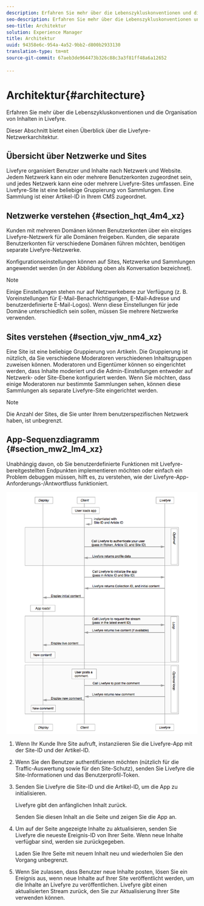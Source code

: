 ```yaml
---
description: Erfahren Sie mehr über die Lebenszykluskonventionen und die Organisation von Inhalten in Livefyre.
seo-description: Erfahren Sie mehr über die Lebenszykluskonventionen und die Organisation von Inhalten in Livefyre.
seo-title: Architektur
solution: Experience Manager
title: Architektur
uuid: 94358e6c-954a-4a52-9bb2-d800b2933130
translation-type: tm+mt
source-git-commit: 67aeb3de964473b326c88c3a3f81ff48a6a12652

---
```



# Architektur{#architecture}

Erfahren Sie mehr über die Lebenszykluskonventionen und die Organisation von Inhalten in Livefyre.

Dieser Abschnitt bietet einen Überblick über die Livefyre-Netzwerkarchitektur.

## Übersicht über Netzwerke und Sites

Livefyre organisiert Benutzer und Inhalte nach Netzwerk und Website. Jedem Netzwerk kann ein oder mehrere Benutzerkonten zugeordnet sein, und jedes Netzwerk kann eine oder mehrere Livefyre-Sites umfassen. Eine Livefyre-Site ist eine beliebige Gruppierung von Sammlungen. Eine Sammlung ist einer Artikel-ID in Ihrem CMS zugeordnet.

## Netzwerke verstehen {#section_hqt_4m4_xz}

Kunden mit mehreren Domänen können Benutzerkonten über ein einziges Livefyre-Netzwerk für alle Domänen freigeben. Kunden, die separate Benutzerkonten für verschiedene Domänen führen möchten, benötigen separate Livefyre-Netzwerke.

Konfigurationseinstellungen können auf Sites, Netzwerke und Sammlungen angewendet werden (in der Abbildung oben als Konversation bezeichnet).

>[!NOTE]
>
>Einige Einstellungen stehen nur auf Netzwerkebene zur Verfügung (z. B. Voreinstellungen für E-Mail-Benachrichtigungen, E-Mail-Adresse und benutzerdefinierte E-Mail-Logos). Wenn diese Einstellungen für jede Domäne unterschiedlich sein sollen, müssen Sie mehrere Netzwerke verwenden.

## Sites verstehen {#section_vjw_nm4_xz}

Eine Site ist eine beliebige Gruppierung von Artikeln. Die Gruppierung ist nützlich, da Sie verschiedene Moderatoren verschiedenen Inhaltsgruppen zuweisen können. Moderatoren und Eigentümer können so eingerichtet werden, dass Inhalte moderiert und die Admin-Einstellungen entweder auf Netzwerk- oder Site-Ebene konfiguriert werden. Wenn Sie möchten, dass einige Moderatoren nur bestimmte Sammlungen sehen, können diese Sammlungen als separate Livefyre-Site eingerichtet werden.

>[!NOTE]
>
>Die Anzahl der Sites, die Sie unter Ihrem benutzerspezifischen Netzwerk haben, ist unbegrenzt.

## App-Sequenzdiagramm {#section_mw2_lm4_xz}

Unabhängig davon, ob Sie benutzerdefinierte Funktionen mit Livefyre-bereitgestellten Endpunkten implementieren möchten oder einfach ein Problem debuggen müssen, hilft es, zu verstehen, wie der Livefyre-App-Anforderungs-/Antwortfluss funktioniert.

![](assets/appsequencediagram.png)

1. Wenn Ihr Kunde Ihre Site aufruft, instanziieren Sie die Livefyre-App mit der Site-ID und der Artikel-ID.
1. Wenn Sie den Benutzer authentifizieren möchten (nützlich für die Traffic-Auswertung sowie für den Site-Schutz), senden Sie Livefyre die Site-Informationen und das Benutzerprofil-Token.
1. Senden Sie Livefyre die Site-ID und die Artikel-ID, um die App zu initialisieren.

   Livefyre gibt den anfänglichen Inhalt zurück.

   Senden Sie diesen Inhalt an die Seite und zeigen Sie die App an.

1. Um auf der Seite angezeigte Inhalte zu aktualisieren, senden Sie Livefyre die neueste Ereignis-ID von Ihrer Seite. Wenn neue Inhalte verfügbar sind, werden sie zurückgegeben.

   Laden Sie Ihre Seite mit neuem Inhalt neu und wiederholen Sie den Vorgang unbegrenzt.

1. Wenn Sie zulassen, dass Benutzer neue Inhalte posten, lösen Sie ein Ereignis aus, wenn neue Inhalte auf Ihrer Site veröffentlicht werden, um die Inhalte an Livefyre zu veröffentlichen. Livefyre gibt einen aktualisierten Stream zurück, den Sie zur Aktualisierung Ihrer Site verwenden können.
